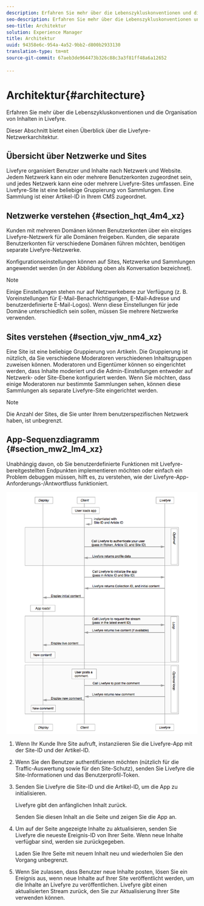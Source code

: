 ```yaml
---
description: Erfahren Sie mehr über die Lebenszykluskonventionen und die Organisation von Inhalten in Livefyre.
seo-description: Erfahren Sie mehr über die Lebenszykluskonventionen und die Organisation von Inhalten in Livefyre.
seo-title: Architektur
solution: Experience Manager
title: Architektur
uuid: 94358e6c-954a-4a52-9bb2-d800b2933130
translation-type: tm+mt
source-git-commit: 67aeb3de964473b326c88c3a3f81ff48a6a12652

---
```



# Architektur{#architecture}

Erfahren Sie mehr über die Lebenszykluskonventionen und die Organisation von Inhalten in Livefyre.

Dieser Abschnitt bietet einen Überblick über die Livefyre-Netzwerkarchitektur.

## Übersicht über Netzwerke und Sites

Livefyre organisiert Benutzer und Inhalte nach Netzwerk und Website. Jedem Netzwerk kann ein oder mehrere Benutzerkonten zugeordnet sein, und jedes Netzwerk kann eine oder mehrere Livefyre-Sites umfassen. Eine Livefyre-Site ist eine beliebige Gruppierung von Sammlungen. Eine Sammlung ist einer Artikel-ID in Ihrem CMS zugeordnet.

## Netzwerke verstehen {#section_hqt_4m4_xz}

Kunden mit mehreren Domänen können Benutzerkonten über ein einziges Livefyre-Netzwerk für alle Domänen freigeben. Kunden, die separate Benutzerkonten für verschiedene Domänen führen möchten, benötigen separate Livefyre-Netzwerke.

Konfigurationseinstellungen können auf Sites, Netzwerke und Sammlungen angewendet werden (in der Abbildung oben als Konversation bezeichnet).

>[!NOTE]
>
>Einige Einstellungen stehen nur auf Netzwerkebene zur Verfügung (z. B. Voreinstellungen für E-Mail-Benachrichtigungen, E-Mail-Adresse und benutzerdefinierte E-Mail-Logos). Wenn diese Einstellungen für jede Domäne unterschiedlich sein sollen, müssen Sie mehrere Netzwerke verwenden.

## Sites verstehen {#section_vjw_nm4_xz}

Eine Site ist eine beliebige Gruppierung von Artikeln. Die Gruppierung ist nützlich, da Sie verschiedene Moderatoren verschiedenen Inhaltsgruppen zuweisen können. Moderatoren und Eigentümer können so eingerichtet werden, dass Inhalte moderiert und die Admin-Einstellungen entweder auf Netzwerk- oder Site-Ebene konfiguriert werden. Wenn Sie möchten, dass einige Moderatoren nur bestimmte Sammlungen sehen, können diese Sammlungen als separate Livefyre-Site eingerichtet werden.

>[!NOTE]
>
>Die Anzahl der Sites, die Sie unter Ihrem benutzerspezifischen Netzwerk haben, ist unbegrenzt.

## App-Sequenzdiagramm {#section_mw2_lm4_xz}

Unabhängig davon, ob Sie benutzerdefinierte Funktionen mit Livefyre-bereitgestellten Endpunkten implementieren möchten oder einfach ein Problem debuggen müssen, hilft es, zu verstehen, wie der Livefyre-App-Anforderungs-/Antwortfluss funktioniert.

![](assets/appsequencediagram.png)

1. Wenn Ihr Kunde Ihre Site aufruft, instanziieren Sie die Livefyre-App mit der Site-ID und der Artikel-ID.
1. Wenn Sie den Benutzer authentifizieren möchten (nützlich für die Traffic-Auswertung sowie für den Site-Schutz), senden Sie Livefyre die Site-Informationen und das Benutzerprofil-Token.
1. Senden Sie Livefyre die Site-ID und die Artikel-ID, um die App zu initialisieren.

   Livefyre gibt den anfänglichen Inhalt zurück.

   Senden Sie diesen Inhalt an die Seite und zeigen Sie die App an.

1. Um auf der Seite angezeigte Inhalte zu aktualisieren, senden Sie Livefyre die neueste Ereignis-ID von Ihrer Seite. Wenn neue Inhalte verfügbar sind, werden sie zurückgegeben.

   Laden Sie Ihre Seite mit neuem Inhalt neu und wiederholen Sie den Vorgang unbegrenzt.

1. Wenn Sie zulassen, dass Benutzer neue Inhalte posten, lösen Sie ein Ereignis aus, wenn neue Inhalte auf Ihrer Site veröffentlicht werden, um die Inhalte an Livefyre zu veröffentlichen. Livefyre gibt einen aktualisierten Stream zurück, den Sie zur Aktualisierung Ihrer Site verwenden können.
